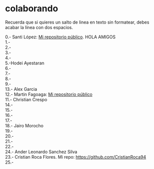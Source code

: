 # colaborando

Recuerda que si quieres un salto de linea en texto sin formatear, debes acabar la línea con dos espacios.  


0.-  Santi López: [Mi repositorio público](https://github.com/srlopez/).  HOLA AMIGOS  
1.-  
2.-  
3.-  
4.-  
5.-Hodei Ayestaran   
6.-  
7.-  
8.-  
9.-  
13.-  Alex Garcia     
12.- Martin Fagoaga: [Mi repositorio público](https://github.com/martinfgar/)  
11.-  Christian Crespo  
14.-  
15.-  
16.-  
17.-  
18.-  Jairo Morocho  
19.-  
20.-  
21.-  
22.-    
24.-  Ander Leonardo Sanchez Silva  
23.-  Cristian Roca Flores. Mi repo: https://github.com/CristianRoca94  
25.-  
